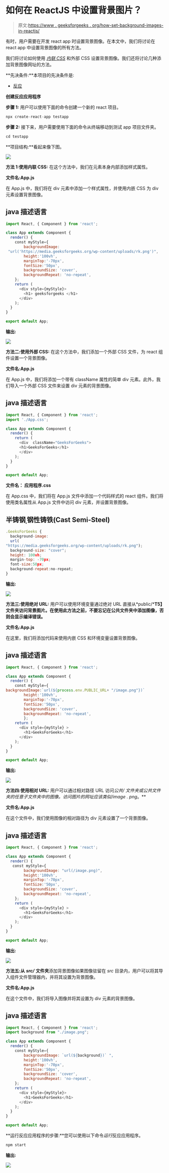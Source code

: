 # 如何在 ReactJS 中设置背景图片？

> 原文:[https://www . geeksforgeeks . org/how-set-background-images-in-reactjs/](https://www.geeksforgeeks.org/how-to-set-background-images-in-reactjs/)

有时，用户需要在开发 react app 时设置背景图像。在本文中，我们将讨论在 react app 中设置背景图像的所有方法。

我们将讨论如何使用 [*内联 CSS*](https://www.geeksforgeeks.org/how-to-set-a-background-image-with-react-inline-styles/) 和外部 CSS 设置背景图像。我们还将讨论几种添加背景图像网址的方法。

**先决条件:**本项目的先决条件是:

*   [反应](https://www.geeksforgeeks.org/react-js-introduction-working/)

**创建反应应用程序**

**步骤 1:** 用户可以使用下面的命令创建一个新的 react 项目。

```jsx
npx create-react-app testapp
```

**步骤 2:** 接下来，用户需要使用下面的命令从终端移动到测试 app 项目文件夹。

```jsx
cd testapp
```

**项目结构:**看起来像下图。

![](img/7d6b5271640f4fd75c9ea607691d3798.png)

**方法 1:使用内联 CSS:** 在这个方法中，我们在元素本身内部添加样式属性。

**文件名:App.js**

在 App.js 中，我们将在 div 元素中添加一个样式属性，并使用内嵌 CSS 为 div 元素设置背景图像。

## java 描述语言

```jsx
import React, { Component } from 'react';

class App extends Component {
  render() {
    const myStyle={
        backgroundImage: 
 "url('https://media.geeksforgeeks.org/wp-content/uploads/rk.png')",
        height:'100vh',
        marginTop:'-70px',
        fontSize:'50px',
        backgroundSize: 'cover',
        backgroundRepeat: 'no-repeat',
    };
    return (
      <div style={myStyle}>
        <h1> geeksforgeeks </h1>
      </div>
    );
  }
}

export default App;
```

**输出:**

![](img/361b9cf121abb3615598745182ca9184.png)

**方法二:使用外部 CSS:** 在这个方法中，我们添加一个外部 CSS 文件，为 react 组件设置一个背景图像。

**文件名:App.js**

在 App.js 中，我们将添加一个带有 className 属性的简单 div 元素。此外，我们导入一个外部 CSS 文件来设置 div 元素的背景图像。

## java 描述语言

```jsx
import React, { Component } from 'react';
import './App.css';

class App extends Component {
  render() {
    return (
      <div  className="GeeksForGeeks">
      <h1>GeeksForGeeks</h1>
      </div>
    );
  }
}

export default App;
```

**文件名： 应用程序.css**

在 App.css 中，我们将在 App.js 文件中添加一个代码样式的 react 组件。我们将使用类名属性从 App.js 文件中访问 div 元素，并设置背景图像。

## 半铸钢ˌ钢性铸铁(Cast Semi-Steel)

```jsx
.GeeksForGeeks {
  background-image: 
  url(
"https://media.geeksforgeeks.org/wp-content/uploads/rk.png");
  background-size: "cover";
  height: 100vh;
  margin-top: -70px;
  font-size:50px;
  background-repeat:no-repeat; 
}
```

**输出:**

![](img/361b9cf121abb3615598745182ca9184.png)

**方法三:使用绝对 URL:** 用户可以使用环境变量通过绝对 URL 直接从*public/***T5】文件夹访问背景图片。在使用此方法之前，不要忘记在公共文件夹中添加图像，否则会显示编译错误。**

**文件名:App.js**

在这里，我们将添加代码来使用内嵌 CSS 和环境变量设置背景图像。

## java 描述语言

```jsx
import React, { Component } from 'react';

class App extends Component {
  render() {
    const myStyle={
backgroundImage:`url(${process.env.PUBLIC_URL+ "/image.png"})`
        height:'100vh',
        marginTop:'-70px',
        fontSize:'50px',
        backgroundSize: 'cover',
        backgroundRepeat: 'no-repeat',
        };
    return (
      <div style={myStyle} >
        <h1>GeeksForGeeks</h1>
      </div>
    );
  }
}

export default App;
```

**输出:**

![](img/361b9cf121abb3615598745182ca9184.png)

**方法四:使用相对 URL:** 用户可以通过相对路径 URL 访问*公共/* **文件夹或公共文件夹的任意子文件夹中的图像。访问图片的网址应该类似*<host _ name>/image . png*。**

**文件名:App.js**

在这个文件中，我们使用图像的相对路径为 div 元素设置了一个背景图像。

## java 描述语言

```jsx
import React, { Component } from 'react';

class App extends Component {
  render() {
   const myStyle={
        backgroundImage: "url(/image.png)",
        height:'100vh',
        marginTop:'-70px',
        fontSize:'50px',
        backgroundSize: 'cover',
        backgroundRepeat: 'no-repeat',
    };
    return (
      <div style={myStyle} >
        <h1>GeeksForGeeks</h1>
      </div>
    );
  }
}

export default App;
```

**输出:**

![](img/361b9cf121abb3615598745182ca9184.png)

**方法五:从** ***src/*** **文件夹**添加背景图像如果图像驻留在 *src* 目录内，用户可以将其导入组件文件管理器内，并将其设置为背景图像。

**文件名:App.js**

在这个文件中，我们将导入图像并将其设置为 div 元素的背景图像。

## java 描述语言

```jsx
import React, { Component } from 'react';
import background from "./image.png";

class App extends Component {
  render() {
    const myStyle={
        backgroundImage: `url(${background})` ",
        height:'100vh',
        marginTop:'-70px',
        fontSize:'50px',
        backgroundSize: 'cover',
        backgroundRepeat: 'no-repeat',
    };
    return (
      <div style={myStyle}>
        <h1>GeeksForGeeks</h1>
      </div>
    );
  }
}

export default App;
```

**运行反应应用程序的步骤:**您可以使用以下命令*运行*反应应用程序。

```jsx
npm start
```

**输出:**

![](img/361b9cf121abb3615598745182ca9184.png)